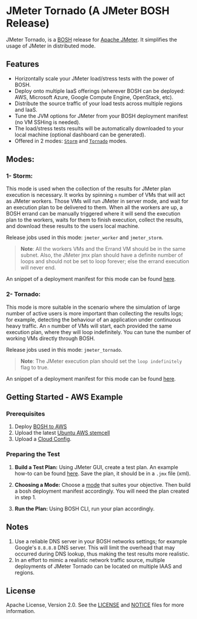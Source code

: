 # JMeter Tornado (A JMeter BOSH Release)

JMeter Tornado, is a [BOSH](https://bosh.io/) release for [Apache JMeter](http://jmeter.apache.org/). It simplifies the usage of JMeter in distributed mode.

## Features

* Horizontally scale your JMeter load/stress tests with the power of BOSH.
* Deploy onto multiple IaaS offerings (wherever BOSH can be deployed: AWS, Microsoft Azure, Google Compute Engine, OpenStack, etc).
* Distribute the source traffic of your load tests across multiple regions and IaaS.
* Tune the JVM options for JMeter from your BOSH deployment manifest (no VM SSHing is needed).
* The load/stress tests results will be automatically downloaded to your local machine (optional dashboard can be generated).
* Offered in 2 modes: [`Storm`](#1--storm) and [`Tornado`](#2--tornado) modes.

## Modes:

### 1- Storm:
This mode is used when the collection of the results for JMeter plan execution is necessary. It works by spinning `n` number of VMs that will act as JMeter workers. Those VMs will run JMeter in server mode, and wait for an execution plan to be delivered to them. When all the workers are up, a BOSH errand can be manually triggered where it will send the execution plan to the workers, waits for them to finish execution, collect the results, and download these results to the users local machine.

Release jobs used in this mode: `jmeter_worker` and `jmeter_storm`.

>**Note**: All the workers VMs and the Errand VM should be in the same subnet. Also, the JMeter jmx plan should have a definite number of loops and should not be set to loop forever; else the errand execution will never end.

An snippet of a deployment manifest for this mode can be found [here](docs/storm-mode/sample-deployment-manifests-snippets.yml).

### 2- Tornado:
This mode is more suitable in the scenario where the simulation of large number of active users is more important than collecting the results logs; for example, detecting the behaviour of an application under continuous heavy traffic. An `n` number of VMs will start, each provided the same execution plan, where they will loop indefinitely. You can tune the number of working VMs directly through BOSH.

Release jobs used in this mode: `jmeter_tornado`.

>**Note**: The JMeter execution plan should set the `loop indefinitely` flag to true.

An snippet of a deployment manifest for this mode can be found [here](docs/tornado-mode/sample-deployment-manifests-snippets.yml).

## Getting Started - AWS Example

### Prerequisites
1. Deploy [BOSH to AWS](http://bosh.io/docs/init-aws.html)
2. Upload the latest [Ubuntu AWS stemcell](https://bosh.io/stemcells/bosh-aws-xen-hvm-ubuntu-trusty-go_agent)
3. Upload a [Cloud Config](https://bosh.io/docs/cloud-config.html).

### Preparing the Test

1. **Build a Test Plan:** Using JMeter GUI, create a test plan. An example how-to can be found [here](http://jmeter.apache.org/usermanual/build-web-test-plan.html). Save the plan, it should be in a `.jmx` file (xml).

2. **Choosing a Mode:** Choose a [mode](#modes) that suites your objective. Then build a bosh deployment manifest accordingly. You will need the plan created in step 1.

3. **Run the Plan:** Using BOSH CLI, run your plan accordingly.

## Notes

1. Use a reliable DNS server in your BOSH networks settings; for example Google's `8.8.8.8` DNS server. This will limit the overhead that may occurred during DNS lookup, thus making the test results more realistic.
2. In an effort to mimic a realistic network traffic source, multiple deployments of JMeter Tornado can be located on multiple IAAS and regions.

## License

Apache License, Version 2.0. See the [LICENSE](LICENSE) and [NOTICE](NOTICE) files for more information.
